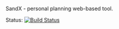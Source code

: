 SandX - personal planning web-based tool.

Status: [![Build Status](https://travis-ci.org/ananko/sandx.svg?branch=master)](https://travis-ci.org/ananko/sandx)

